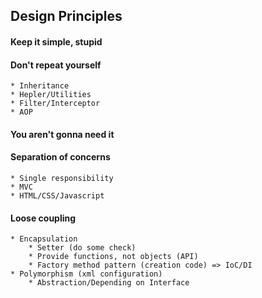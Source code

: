 ## Design Principles
#### Keep it simple, stupid
#### Don't repeat yourself
	* Inheritance 
	* Hepler/Utilities
	* Filter/Interceptor
	* AOP
#### You aren't gonna need it
#### Separation of concerns
	* Single responsibility
	* MVC
	* HTML/CSS/Javascript
#### Loose coupling
	* Encapsulation
		* Setter (do some check)
		* Provide functions, not objects (API)
		* Factory method pattern (creation code) => IoC/DI
	* Polymorphism (xml configuration)
		* Abstraction/Depending on Interface
